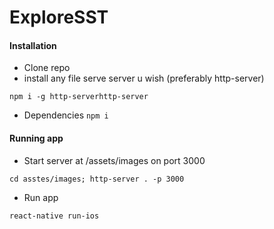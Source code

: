 # ExploreSST

#### Installation
- Clone repo
- install any file serve server u wish (preferably http-server)
```
npm i -g http-serverhttp-server
```
- Dependencies
```npm i```

#### Running app
- Start server at /assets/images on port 3000
```
cd asstes/images; http-server . -p 3000
```
- Run app
```
react-native run-ios
```
